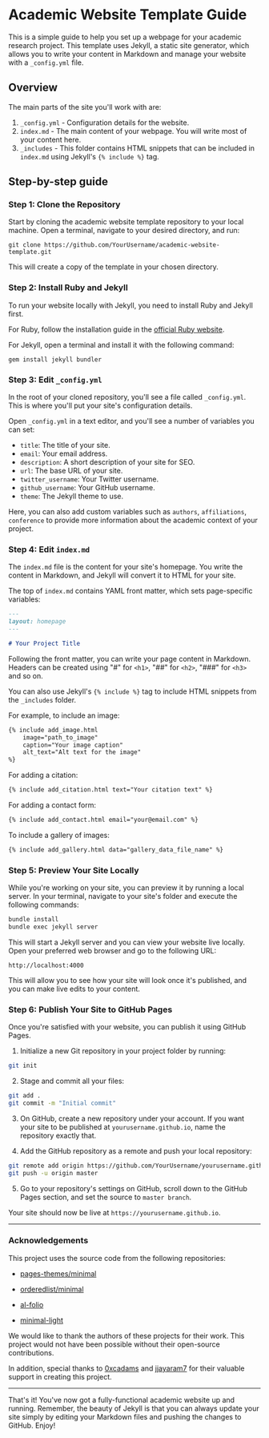 # Academic Website Template Guide

This is a simple guide to help you set up a webpage for your academic research project. This template uses Jekyll, a static site generator, which allows you to write your content in Markdown and manage your website with a `_config.yml` file.

## Overview

The main parts of the site you'll work with are:

1. `_config.yml` - Configuration details for the website.
2. `index.md` - The main content of your webpage. You will write most of your content here.
3. `_includes` - This folder contains HTML snippets that can be included in `index.md` using Jekyll's `{% include %}` tag.

## Step-by-step guide

### Step 1: Clone the Repository

Start by cloning the academic website template repository to your local machine. Open a terminal, navigate to your desired directory, and run:

```
git clone https://github.com/YourUsername/academic-website-template.git
```

This will create a copy of the template in your chosen directory.

### Step 2: Install Ruby and Jekyll

To run your website locally with Jekyll, you need to install Ruby and Jekyll first.

For Ruby, follow the installation guide in the [official Ruby website](https://www.ruby-lang.org/en/documentation/installation/).

For Jekyll, open a terminal and install it with the following command:

```
gem install jekyll bundler
```

### Step 3: Edit `_config.yml`

In the root of your cloned repository, you'll see a file called `_config.yml`. This is where you'll put your site's configuration details.

Open `_config.yml` in a text editor, and you'll see a number of variables you can set:

- `title`: The title of your site.
- `email`: Your email address.
- `description`: A short description of your site for SEO.
- `url`: The base URL of your site.
- `twitter_username`: Your Twitter username.
- `github_username`: Your GitHub username.
- `theme`: The Jekyll theme to use.

Here, you can also add custom variables such as `authors`, `affiliations`, `conference` to provide more information about the academic context of your project.

### Step 4: Edit `index.md`

The `index.md` file is the content for your site's homepage. You write the content in Markdown, and Jekyll will convert it to HTML for your site.

The top of `index.md` contains YAML front matter, which sets page-specific variables:

```markdown
---
layout: homepage
---

# Your Project Title
```

Following the front matter, you can write your page content in Markdown. Headers can be created using "#" for `<h1>`, "##" for `<h2>`, "###" for `<h3>` and so on.

You can also use Jekyll's `{% include %}` tag to include HTML snippets from the `_includes` folder.

For example, to include an image:

```markdown
{% include add_image.html 
    image="path_to_image"
    caption="Your image caption" 
    alt_text="Alt text for the image" 
%}
```

For adding a citation:

```markdown
{% include add_citation.html text="Your citation text" %}
```

For adding a contact form:

```markdown
{% include add_contact.html email="your@email.com" %}
```

To include a gallery of images:

```markdown
{% include add_gallery.html data="gallery_data_file_name" %}
```

### Step 5: Preview Your Site Locally

While you're working on your site, you can preview it by running a local server. In your terminal, navigate to your site's folder and execute the following commands:

```bash
bundle install
bundle exec jekyll server
```

This will start a Jekyll server and you can view your website live locally. Open your preferred web browser and go to the following URL:

```
http://localhost:4000
```

This will allow you to see how your site will look once it's published, and you can make live edits to your content.

### Step 6: Publish Your Site to GitHub Pages

Once you're satisfied with your website, you can publish it using GitHub Pages.

1. Initialize a new Git repository in your project folder by running:

```bash
git init
```

2. Stage and commit all your files:

```bash
git add .
git commit -m "Initial commit"
```

3. On GitHub, create a new repository under your account. If you want your site to be published at `yourusername.github.io`, name the repository exactly that.

4. Add the GitHub repository as a remote and push your local repository:

```bash
git remote add origin https://github.com/YourUsername/yourusername.github.io.git
git push -u origin master
```

5. Go to your repository's settings on GitHub, scroll down to the GitHub Pages section, and set the source to `master branch`.

Your site should now be live at `https://yourusername.github.io`.

---


### Acknowledgements

This project uses the source code from the following repositories:

* [pages-themes/minimal](https://github.com/pages-themes/minimal)

* [orderedlist/minimal](https://github.com/orderedlist/minimal)

* [al-folio](https://github.com/alshedivat/al-folio)

* [minimal-light](https://github.com/yaoyao-liu/minimal-light)

We would like to thank the authors of these projects for their work. This project would not have been possible without their open-source contributions.

In addition, special thanks to [0xcadams](https://github.com/0xcadams) and [jjayaram7](https://github.com/jjayaram7) for their valuable support in creating this project.

---


That's it! You've now got a fully-functional academic website up and running. Remember, the beauty of Jekyll is that you can always update your site simply by editing your Markdown files and pushing the changes to GitHub. Enjoy!
